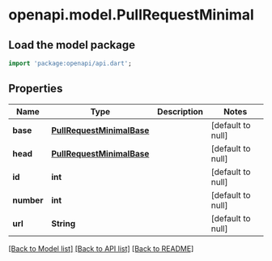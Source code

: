 # openapi.model.PullRequestMinimal

## Load the model package
```dart
import 'package:openapi/api.dart';
```

## Properties
Name | Type | Description | Notes
------------ | ------------- | ------------- | -------------
**base** | [**PullRequestMinimalBase**](PullRequestMinimalBase.md) |  | [default to null]
**head** | [**PullRequestMinimalBase**](PullRequestMinimalBase.md) |  | [default to null]
**id** | **int** |  | [default to null]
**number** | **int** |  | [default to null]
**url** | **String** |  | [default to null]

[[Back to Model list]](../README.md#documentation-for-models) [[Back to API list]](../README.md#documentation-for-api-endpoints) [[Back to README]](../README.md)


